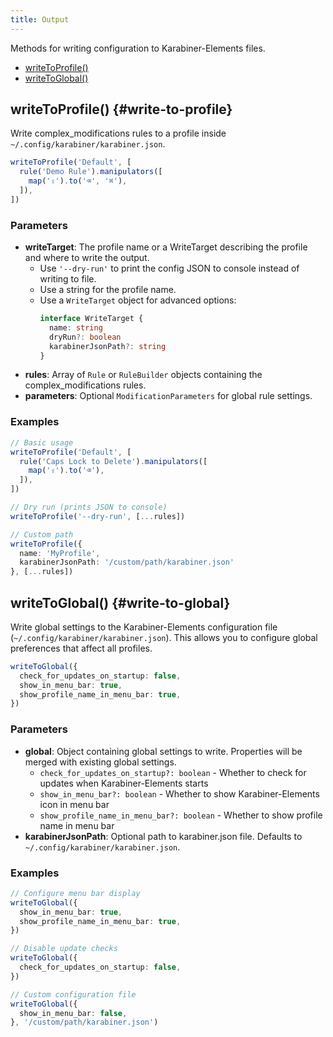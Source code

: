 ```yaml
---
title: Output
---
```


Methods for writing configuration to Karabiner-Elements files.

- [writeToProfile()](#write-to-profile)
- [writeToGlobal()](#write-to-global)

## writeToProfile() {#write-to-profile}

Write complex_modifications rules to a profile inside `~/.config/karabiner/karabiner.json`.

```typescript
writeToProfile('Default', [
  rule('Demo Rule').manipulators([
    map('⇪').to('⌫', '⌘'),
  ]),
])
```

### Parameters

- **writeTarget**: The profile name or a WriteTarget describing the profile and where to write the output.
  - Use `'--dry-run'` to print the config JSON to console instead of writing to file.
  - Use a string for the profile name.
  - Use a `WriteTarget` object for advanced options:
    ```typescript
    interface WriteTarget {
      name: string
      dryRun?: boolean
      karabinerJsonPath?: string
    }
    ```
- **rules**: Array of `Rule` or `RuleBuilder` objects containing the complex_modifications rules.
- **parameters**: Optional `ModificationParameters` for global rule settings.

### Examples

```typescript
// Basic usage
writeToProfile('Default', [
  rule('Caps Lock to Delete').manipulators([
    map('⇪').to('⌫'),
  ]),
])

// Dry run (prints JSON to console)
writeToProfile('--dry-run', [...rules])

// Custom path
writeToProfile({
  name: 'MyProfile',
  karabinerJsonPath: '/custom/path/karabiner.json'
}, [...rules])
```

## writeToGlobal() {#write-to-global}

Write global settings to the Karabiner-Elements configuration file (`~/.config/karabiner/karabiner.json`). This allows you to configure global preferences that affect all profiles.

```typescript
writeToGlobal({
  check_for_updates_on_startup: false,
  show_in_menu_bar: true,
  show_profile_name_in_menu_bar: true,
})
```

### Parameters

- **global**: Object containing global settings to write. Properties will be merged with existing global settings.
  - `check_for_updates_on_startup?: boolean` - Whether to check for updates when Karabiner-Elements starts
  - `show_in_menu_bar?: boolean` - Whether to show Karabiner-Elements icon in menu bar
  - `show_profile_name_in_menu_bar?: boolean` - Whether to show profile name in menu bar
- **karabinerJsonPath**: Optional path to karabiner.json file. Defaults to `~/.config/karabiner/karabiner.json`.

### Examples

```typescript
// Configure menu bar display
writeToGlobal({
  show_in_menu_bar: true,
  show_profile_name_in_menu_bar: true,
})

// Disable update checks
writeToGlobal({
  check_for_updates_on_startup: false,
})

// Custom configuration file
writeToGlobal({
  show_in_menu_bar: false,
}, '/custom/path/karabiner.json')
```